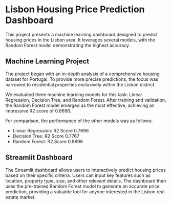 # Lisbon Housing Price Prediction Dashboard 

This project presents a machine learning dashboard designed to predict housing prices in the Lisbon area. 
It leverages several models, with the Random Forest model demonstrating the highest accuracy.

## Machine Learning Project  

The project began with an in-depth analysis of a comprehensive housing dataset for Portugal. To provide more precise predictions, the focus was narrowed to residential properties exclusively within the Lisbon district.

We evaluated three machine learning models for this task: Linear Regression, Decision Tree, and Random Forest. 
After training and validation, the Random Forest model emerged as the most effective, achieving an impressive
R2 score of 0.8696.

For comparison, the performance of the other models was as follows:  

* Linear Regression: R2 Score 0.7696  
* Decision Tree: R2 Score 0.7767
* Random Forest: R2 Score 0.8696  

## Streamlit Dashboard  

The Streamlit dashboard allows users to interactively predict housing prices based on their specific criteria. 
Users can input key features such as location, property type, size, and other relevant details. 
The dashboard then uses the pre-trained Random Forest model to generate an accurate price prediction, 
providing a valuable tool for anyone interested in the Lisbon real estate market.
